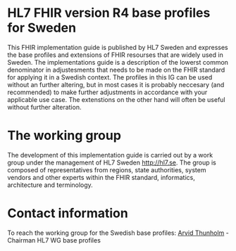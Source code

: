 # HL7 FHIR version R4 base profiles for Sweden
This FHIR implementation guide is published by HL7 Sweden and expresses the base profiles and extensions of FHIR resourses that are widely used in Sweden. The implementations guide is a description of the lowerst common denominator in adjustesments that needs to be made on the FHIR standard for applying it in a Swedish context. The profiles in this IG can be used without an further altering, but in most cases it is probably neccesary (and recommended) to make further adjustments in accordance with your applicable use case.
The extenstions on the other hand will often be useful without further alteration.

<!---
Denna implementationsguide publiceras av HL7 Sverige och samlar de grundläggande profileringar och utökningar av FHIR resurser som har bred användning i Sverige. I guiden beskrivs minsta gemensamma nämnare i förändingar som behöver göras på FHIR standarden för tillämpning i ett svenskt sammanhang. Profilerna kan användas utan vidare förändingar men det är antagligen nödvändigt (och rekommenderat) att anpassa dessa genom ytterligare profilering för att bättre passa tänkt användning.
Utökningarna (extensions) kan däremot ofta vara lämpliga att nyttja utan vidare förädling.
-->
# The working group
The development of this implementation guide is carried out by a work group under the management of HL7 Sweden <http://hl7.se>. The group is composed of representatives from regions, state authorities, system vendors and other experts within the FHIR standard, informatics, architecture and terminology.

<!---
Framtagandet av dessa basprofiler och utökningar genomförs av en arbetsgrupp under HL7 Sverige <http://hl7.se>. Gruppen består av representanter från regioner, myndigheter, systemleverantörer samt andra experter inom FHIR, informatik, arkitektur, terminologi etc.
-->

# Contact information
To reach the working group for the Swedish base profiles: 
[Arvid Thunholm](mailto:arvid.thunholm@gmail.com) - Chairman HL7 WG base profiles

<!---
För att komma i kontakt med gruppen som arbetar med FHIR basprofiler:
[Arvid Thunholm](mailto:arvid.thunholm@gmail.com) - Ordförande HL7 basprofiler
-->
